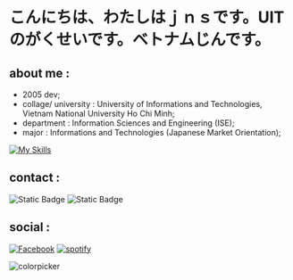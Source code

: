 # こんにちは、わたしはｊｎｓです。UITのがくせいです。ベトナムじんです。
## about me :
- 2005 dev;
- collage/ university : University of Informations and Technologies, Vietnam National University Ho Chi Minh;
- department : Information Sciences and Engineering (ISE);
- major : Informations and Technologies (Japanese Market Orientation);

[![My Skills](https://skillicons.dev/icons?i=py,java,kotlin,linux,cs,cpp,powershell)](https://skillicons.dev)

## contact :
![Static Badge](https://img.shields.io/badge/discord-jnsss__new-blue) ![Static Badge](https://img.shields.io/badge/email-giangtemp225%40gmail.com-cyan)


## social :
[![Facebook](https://img.shields.io/badge/Facebook-%231877F2.svg?logo=Facebook&logoColor=white)](https://facebook.com/llcdjns)
[![spotify](https://img.shields.io/badge/Spotify-%231ED760?&style=flat-square&logo=spotify&logoColor=white)](https://open.spotify.com/user/314i44rwsen4axs4kpaolrn52ctq?si=b8450051242a458d)

![colorpicker](https://media.tenor.com/thvZXbONJO4AAAAC/amelia-watson.gif 'Amelia Waston 4life')
<!-- **sillygiang2f5/sillygiang2f5** is a ✨ _special_ ✨ repository because its `README.md` (this file) appears on your GitHub profile. -->

<!-- Here are some ideas to get you started: -->
